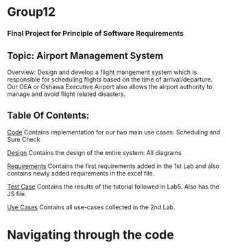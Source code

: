 # Group12
### Final Project for Principle of Software Requirements

## Topic: Airport Management System

Overview: Design and develop a flight mangement system which is responsible for scheduling flights based on the time of arrival/departure. Our OEA or Oshawa Executive Airport also allows the airport authority to manage and avoid flight related disasters.

## Table Of Contents:

[Code](https://github.com/Winter22SOFE2720/Group12/tree/main/Code/bootstrap-5.1.3-dist)
Contains implementation for our two main use cases: Scheduling and Sure Check

[Design](https://github.com/Winter22SOFE2720/Group12/tree/main/Design)
Contains the design of the entire system: All diagrams

[Requirements](https://github.com/Winter22SOFE2720/Group12/tree/main/Requirements)
Contains the first requirements added in the 1st Lab and 
also contains newly added requirements in the excel file.

[Test Case](https://github.com/Winter22SOFE2720/Group12/tree/main/Test%20Case)
Contains the results of the tutorial followed in Lab5. 
Also has the JS file.

[Use Cases](https://github.com/Winter22SOFE2720/Group12/tree/main/Use%20Cases)
Contains all use-cases collected in the 2nd Lab.

# Navigating through the code
